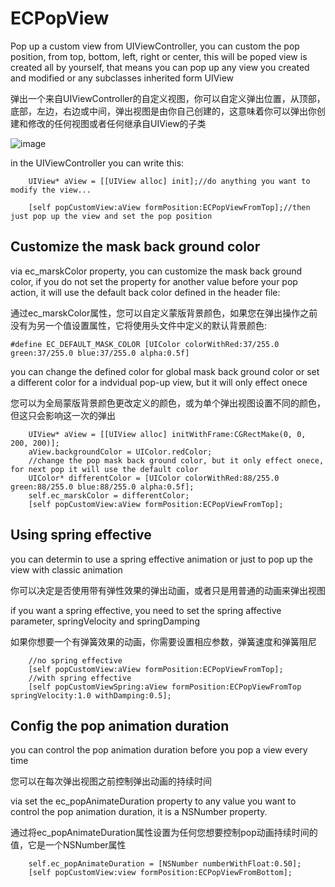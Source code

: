 # ECPopView
Pop up a custom view from UIViewController, you can custom the pop position, from top, bottom, left, right or center, this will be poped view is created all by yourself, that means you can pop up any view you created and modified or any subclasses inherited form UIView

弹出一个来自UIViewController的自定义视图，你可以自定义弹出位置，从顶部，底部，左边，右边或中间，弹出视图是由你自己创建的，这意味着你可以弹出你创建和修改的任何视图或者任何继承自UIView的子类

![image](https://github.com/zxwcool/ECPopView/blob/master/ECPopViewGIF.gif)

in the UIViewController you can write this:
```
    UIView* aView = [[UIView alloc] init];//do anything you want to modify the view...

    [self popCustomView:aView formPosition:ECPopViewFromTop];//then just pop up the view and set the pop position
```

## Customize the mask back ground color 
via ec_marskColor property, you can customize the mask back ground color, if you do not set the property for another value before your pop action, it will use the default back color defined in the header file:

通过ec_marskColor属性，您可以自定义蒙版背景颜色，如果您在弹出操作之前没有为另一个值设置属性，它将使用头文件中定义的默认背景颜色:
```
#define EC_DEFAULT_MASK_COLOR [UIColor colorWithRed:37/255.0 green:37/255.0 blue:37/255.0 alpha:0.5f]
```
you can change the defined color for global mask back ground color or set a different color for a indvidual pop-up view, but it will only effect onece

您可以为全局蒙版背景颜色更改定义的颜色，或为单个弹出视图设置不同的颜色，但这只会影响这一次的弹出

```
    UIView* aView = [[UIView alloc] initWithFrame:CGRectMake(0, 0, 200, 200)];
    aView.backgroundColor = UIColor.redColor;
    //change the pop mask back ground color, but it only effect onece, for next pop it will use the default color
    UIColor* differentColor = [UIColor colorWithRed:88/255.0 green:88/255.0 blue:88/255.0 alpha:0.5f];
    self.ec_marskColor = differentColor;
    [self popCustomView:aView formPosition:ECPopViewFromTop];
```

## Using spring effective
you can determin to use a spring effective animation or just to pop up the view with classic animation

你可以决定是否使用带有弹性效果的弹出动画，或者只是用普通的动画来弹出视图

if you want a spring effective, you need to set the spring affective parameter, springVelocity and springDamping

如果你想要一个有弹簧效果的动画，你需要设置相应参数，弹簧速度和弹簧阻尼

```
    //no spring effective
    [self popCustomView:aView formPosition:ECPopViewFromTop];
    //with spring effective
    [self popCustomViewSpring:aView formPosition:ECPopViewFromTop springVelocity:1.0 withDamping:0.5];
```
## Config the pop animation duration
you can control the pop animation duration before you pop a view every time

您可以在每次弹出视图之前控制弹出动画的持续时间

via set the ec_popAnimateDuration property to any value you want to control the pop animation duration, it is a NSNumber property.

通过将ec_popAnimateDuration属性设置为任何您想要控制pop动画持续时间的值，它是一个NSNumber属性
```
    self.ec_popAnimateDuration = [NSNumber numberWithFloat:0.50];
    [self popCustomView:view formPosition:ECPopViewFromBottom];
```

